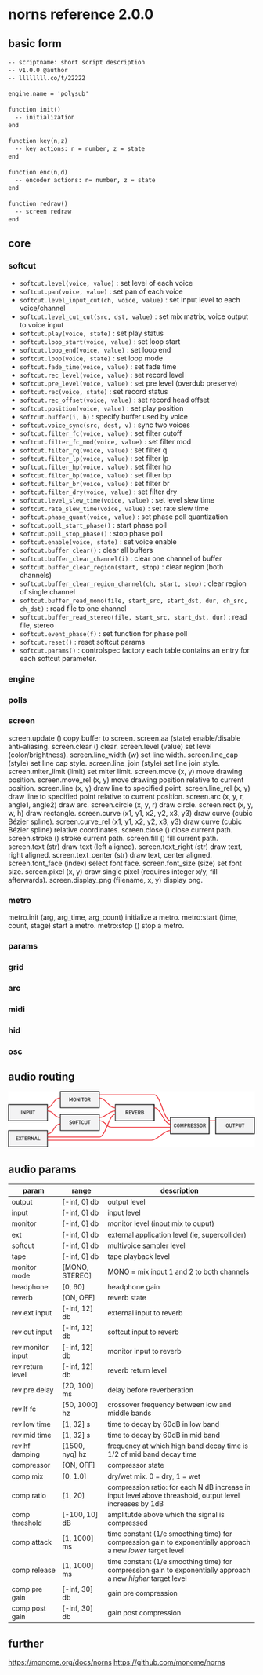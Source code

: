 # norns reference 2.0.0

## basic form

```
-- scriptname: short script description
-- v1.0.0 @author
-- llllllll.co/t/22222

engine.name = 'polysub'

function init()
  -- initialization
end

function key(n,z)
  -- key actions: n = number, z = state
end

function enc(n,d)
  -- encoder actions: n= number, z = state
end

function redraw()
  -- screen redraw
end
```


## core

### softcut

- `softcut.level(voice, value)` :	set level of each voice
- `softcut.pan(voice, value)` :	set pan of each voice
- `softcut.level_input_cut(ch, voice, value)` :	set input level to each voice/channel
- `softcut.level_cut_cut(src, dst, value)` :	set mix matrix, voice output to voice input
- `softcut.play(voice, state)` :	set play status
- `softcut.loop_start(voice, value)` :	set loop start
- `softcut.loop_end(voice, value)` :	set loop end
- `softcut.loop(voice, state)` :	set loop mode
- `softcut.fade_time(voice, value)` :	set fade time
- `softcut.rec_level(voice, value)` :	set record level
- `softcut.pre_level(voice, value)` :	set pre level (overdub preserve)
- `softcut.rec(voice, state)` :	set record status
- `softcut.rec_offset(voice, value)` :	set record head offset
- `softcut.position(voice, value)` :	set play position
- `softcut.buffer(i, b)` :	specify buffer used by voice
- `softcut.voice_sync(src, dest, v)` :	sync two voices
- `softcut.filter_fc(voice, value)` :	set filter cutoff
- `softcut.filter_fc_mod(voice, value)` :	set filter mod
- `softcut.filter_rq(voice, value)` :	set filter q
- `softcut.filter_lp(voice, value)` :	set filter lp
- `softcut.filter_hp(voice, value)` :	set filter hp
- `softcut.filter_bp(voice, value)` :	set filter bp
- `softcut.filter_br(voice, value)` :	set filter br
- `softcut.filter_dry(voice, value)` :	set filter dry
- `softcut.level_slew_time(voice, value)` :	set level slew time
- `softcut.rate_slew_time(voice, value)` :	set rate slew time
- `softcut.phase_quant(voice, value)` :	set phase poll quantization
- `softcut.poll_start_phase()` :	start phase poll
- `softcut.poll_stop_phase()` :	stop phase poll
- `softcut.enable(voice, state)` :	set voice enable
- `softcut.buffer_clear()` :	clear all buffers
- `softcut.buffer_clear_channel(i)` :	clear one channel of buffer
- `softcut.buffer_clear_region(start, stop)` :	clear region (both channels)
- `softcut.buffer_clear_region_channel(ch, start, stop)` :	clear region of single channel
- `softcut.buffer_read_mono(file, start_src, start_dst, dur, ch_src, ch_dst)` :	read file to one channel
- `softcut.buffer_read_stereo(file, start_src, start_dst, dur)` :	read file, stereo
- `softcut.event_phase(f)` :	set function for phase poll
- `softcut.reset()` :	reset softcut params
- `softcut.params()` :	controlspec factory each table contains an entry for each softcut parameter.

### engine

### polls


### screen

screen.update ()	copy buffer to screen.
screen.aa (state)	enable/disable anti-aliasing.
screen.clear ()	clear.
screen.level (value)	set level (color/brightness).
screen.line_width (w)	set line width.
screen.line_cap (style)	set line cap style.
screen.line_join (style)	set line join style.
screen.miter_limit (limit)	set miter limit.
screen.move (x, y)	move drawing position.
screen.move_rel (x, y)	move drawing position relative to current position.
screen.line (x, y)	draw line to specified point.
screen.line_rel (x, y)	draw line to specified point relative to current position.
screen.arc (x, y, r, angle1, angle2)	draw arc.
screen.circle (x, y, r)	draw circle.
screen.rect (x, y, w, h)	draw rectangle.
screen.curve (x1, y1, x2, y2, x3, y3)	draw curve (cubic Bézier spline).
screen.curve_rel (x1, y1, x2, y2, x3, y3)	draw curve (cubic Bézier spline) relative coordinates.
screen.close ()	close current path.
screen.stroke ()	stroke current path.
screen.fill ()	fill current path.
screen.text (str)	draw text (left aligned).
screen.text_right (str)	draw text, right aligned.
screen.text_center (str)	draw text, center aligned.
screen.font_face (index)	select font face.
screen.font_size (size)	set font size.
screen.pixel (x, y)	draw single pixel (requires integer x/y, fill afterwards).
screen.display_png (filename, x, y)	display png.

### metro

metro.init (arg, arg_time, arg_count)	initialize a metro.
metro:start (time, count, stage)	start a metro.
metro:stop ()	stop a metro.

### params




### grid

### arc

### midi

### hid

### osc



## audio routing

![](./image/norns-audio-route.png)

## audio params

param |range |description
---|---|---
output            |[-inf, 0] db     |output level
input             |[-inf, 0] db     |input level
monitor           |[-inf, 0] db     |monitor level (input mix to ouput)
ext               |[-inf, 0] db     |external application level (ie, supercollider)
softcut           |[-inf, 0] db     |multivoice sampler level
tape              |[-inf, 0] db     |tape playback level
monitor mode      |[MONO, STEREO]   |MONO = mix input 1 and 2 to both channels
headphone         |[0, 60]          |headphone gain
reverb            |[ON, OFF]        |reverb state
rev ext input     |[-inf, 12] db    |external input to reverb
rev cut input     |[-inf, 12] db    |softcut input to reverb
rev monitor input |[-inf, 12] db    |monitor input to reverb
rev return level  |[-inf, 12] db    |reverb return level
rev pre delay     |[20, 100] ms     |delay before reverberation
rev lf fc         |[50, 1000] hz    |crossover frequency between low and middle bands
rev low time      |[1, 32] s        |time to decay by 60dB in low band
rev mid time      |[1, 32] s        |time to decay by 60dB in mid band
rev hf damping    |[1500, nyq] hz   |frequency at which high band decay time is 1/2 of mid band decay time
compressor        |[ON, OFF]        |compressor state
comp mix          |[0, 1.0]         |dry/wet mix. 0 = dry, 1 = wet
comp ratio        |[1, 20]          |compression ratio: for each N dB increase in input level above threashold, output level increases by 1dB
comp threshold    |[-100, 10] dB    |amplitutde above which the signal is compressed
comp attack       |[1, 1000] ms     |time constant (1/e smoothing time) for compression gain to exponentially approach a new _lower_ target level
comp release      |[1, 1000] ms     |time constant (1/e smoothing time) for compression gain to exponentially approach a new _higher_ target level
comp pre gain     |[-inf, 30] db    |gain pre compression
comp post gain    |[-inf, 30] db    |gain post compression



## further

https://monome.org/docs/norns
https://github.com/monome/norns
